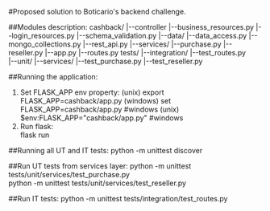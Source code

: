 #Proposed solution to Boticario's backend challenge.

##Modules description:
cashback/
|--controller
   |--business_resources.py 
   |--login_resources.py
   |--schema_validation.py
|--data/
   |--data_access.py
   |--mongo_collections.py
   |--rest_api.py
|--services/
   |--purchase.py
   |--reseller.py
|--app.py
|--routes.py
tests/
|--integration/
   |--test_routes.py     
|--unit/
   |--services/
     |--test_purchase.py
     |--test_reseller.py


##Running the application:
1) Set FLASK_APP env property:
  (unix) export FLASK_APP=cashback/app.py 
  (windows) set FLASK_APP=cashback/app.py #windows
  (unix) $env:FLASK_APP="cashback/app.py" #windows
2) Run flask:  
  flask run

##Running all UT and IT tests:
  python -m unittest discover
  
##Run UT tests from services layer:
  python -m unittest tests/unit/services/test_purchase.py  
  python -m unittest tests/unit/services/test_reseller.py  

##Run IT tests:
  python -m unittest tests/integration/test_routes.py   